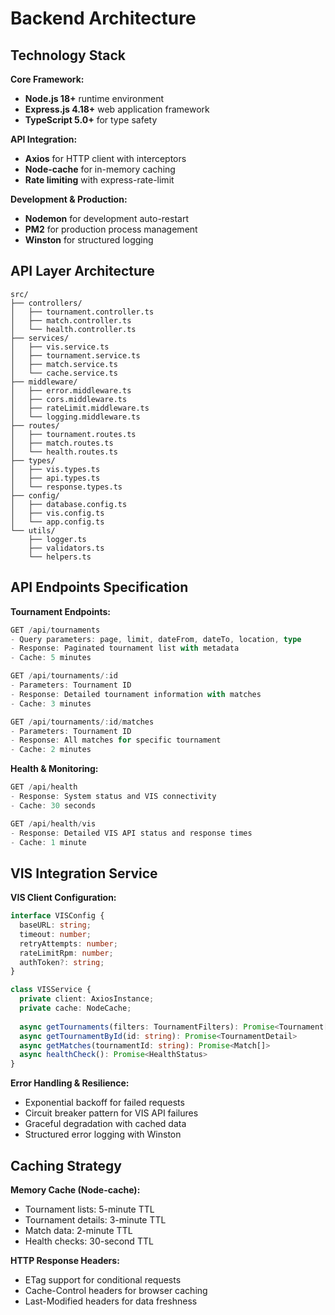 # Backend Architecture

## Technology Stack

**Core Framework:**
- **Node.js 18+** runtime environment
- **Express.js 4.18+** web application framework
- **TypeScript 5.0+** for type safety

**API Integration:**
- **Axios** for HTTP client with interceptors
- **Node-cache** for in-memory caching
- **Rate limiting** with express-rate-limit

**Development & Production:**
- **Nodemon** for development auto-restart
- **PM2** for production process management
- **Winston** for structured logging

## API Layer Architecture

```
src/
├── controllers/
│   ├── tournament.controller.ts
│   ├── match.controller.ts
│   └── health.controller.ts
├── services/
│   ├── vis.service.ts
│   ├── tournament.service.ts
│   ├── match.service.ts
│   └── cache.service.ts
├── middleware/
│   ├── error.middleware.ts
│   ├── cors.middleware.ts
│   ├── rateLimit.middleware.ts
│   └── logging.middleware.ts
├── routes/
│   ├── tournament.routes.ts
│   ├── match.routes.ts
│   └── health.routes.ts
├── types/
│   ├── vis.types.ts
│   ├── api.types.ts
│   └── response.types.ts
├── config/
│   ├── database.config.ts
│   ├── vis.config.ts
│   └── app.config.ts
└── utils/
    ├── logger.ts
    ├── validators.ts
    └── helpers.ts
```

## API Endpoints Specification

**Tournament Endpoints:**
```typescript
GET /api/tournaments
- Query parameters: page, limit, dateFrom, dateTo, location, type
- Response: Paginated tournament list with metadata
- Cache: 5 minutes

GET /api/tournaments/:id
- Parameters: Tournament ID
- Response: Detailed tournament information with matches
- Cache: 3 minutes

GET /api/tournaments/:id/matches
- Parameters: Tournament ID
- Response: All matches for specific tournament
- Cache: 2 minutes
```

**Health & Monitoring:**
```typescript
GET /api/health
- Response: System status and VIS connectivity
- Cache: 30 seconds

GET /api/health/vis
- Response: Detailed VIS API status and response times
- Cache: 1 minute
```

## VIS Integration Service

**VIS Client Configuration:**
```typescript
interface VISConfig {
  baseURL: string;
  timeout: number;
  retryAttempts: number;
  rateLimitRpm: number;
  authToken?: string;
}

class VISService {
  private client: AxiosInstance;
  private cache: NodeCache;
  
  async getTournaments(filters: TournamentFilters): Promise<Tournament[]>
  async getTournamentById(id: string): Promise<TournamentDetail>
  async getMatches(tournamentId: string): Promise<Match[]>
  async healthCheck(): Promise<HealthStatus>
}
```

**Error Handling & Resilience:**
- Exponential backoff for failed requests
- Circuit breaker pattern for VIS API failures
- Graceful degradation with cached data
- Structured error logging with Winston

## Caching Strategy

**Memory Cache (Node-cache):**
- Tournament lists: 5-minute TTL
- Tournament details: 3-minute TTL
- Match data: 2-minute TTL
- Health checks: 30-second TTL

**HTTP Response Headers:**
- ETag support for conditional requests
- Cache-Control headers for browser caching
- Last-Modified headers for data freshness
